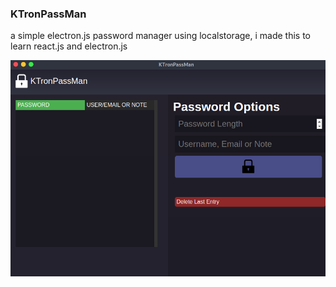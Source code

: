 ### KTronPassMan
a simple electron.js password manager using localstorage, i made this to learn react.js and electron.js

![plot](./screenshots/new.png)